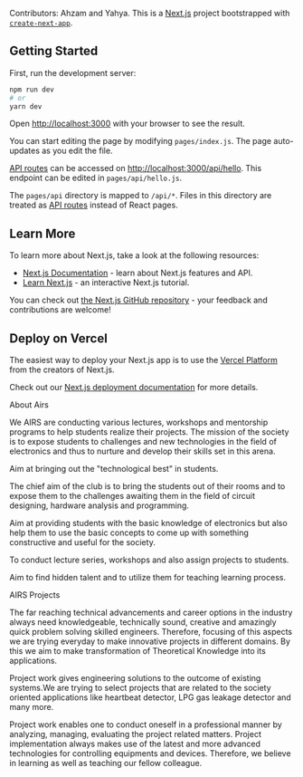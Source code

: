 Contributors: Ahzam and Yahya.
This is a [Next.js](https://nextjs.org/) project bootstrapped with [`create-next-app`](https://github.com/vercel/next.js/tree/canary/packages/create-next-app).

## Getting Started

First, run the development server:

```bash
npm run dev
# or
yarn dev
```

Open [http://localhost:3000](http://localhost:3000) with your browser to see the result.

You can start editing the page by modifying `pages/index.js`. The page auto-updates as you edit the file.

[API routes](https://nextjs.org/docs/api-routes/introduction) can be accessed on [http://localhost:3000/api/hello](http://localhost:3000/api/hello). This endpoint can be edited in `pages/api/hello.js`.

The `pages/api` directory is mapped to `/api/*`. Files in this directory are treated as [API routes](https://nextjs.org/docs/api-routes/introduction) instead of React pages.

## Learn More

To learn more about Next.js, take a look at the following resources:

- [Next.js Documentation](https://nextjs.org/docs) - learn about Next.js features and API.
- [Learn Next.js](https://nextjs.org/learn) - an interactive Next.js tutorial.

You can check out [the Next.js GitHub repository](https://github.com/vercel/next.js/) - your feedback and contributions are welcome!

## Deploy on Vercel

The easiest way to deploy your Next.js app is to use the [Vercel Platform](https://vercel.com/new?utm_medium=default-template&filter=next.js&utm_source=create-next-app&utm_campaign=create-next-app-readme) from the creators of Next.js.

Check out our [Next.js deployment documentation](https://nextjs.org/docs/deployment) for more details.

About Airs

We AIRS are conducting various lectures, workshops and mentorship programs to help students realize their projects. The mission of the society is to expose students to challenges and new technologies in the field of electronics and thus to nurture and develop their skills set in this arena.

 Aim at bringing out the "technological best" in students.

 The chief aim of the club is to bring the students out of their rooms and to expose them to the challenges awaiting them in the field of circuit designing, hardware analysis and programming.

 Aim at providing students with the basic knowledge of electronics but also help them to use the basic concepts to come up with something constructive and useful for the society.

 To conduct lecture series, workshops and also assign projects to students.

 Aim to find hidden talent and to utilize them for teaching learning process.

AIRS Projects

The far reaching technical advancements and career options in the industry always need knowledgeable, technically sound, creative and amazingly quick problem solving skilled engineers. Therefore, focusing of this aspects we are trying everyday to make innovative projects in different domains. By this we aim to make transformation of Theoretical Knowledge into its applications.

Project work gives engineering solutions to the outcome of existing systems.We are trying to select projects that are related to the society oriented applications like heartbeat detector, LPG gas leakage detector and many more.

Project work enables one to conduct oneself in a professional manner by analyzing, managing, evaluating the project related matters. Project implementation always makes use of the latest and more advanced technologies for controlling equipments and devices. Therefore, we believe in learning as well as teaching our fellow colleague.


